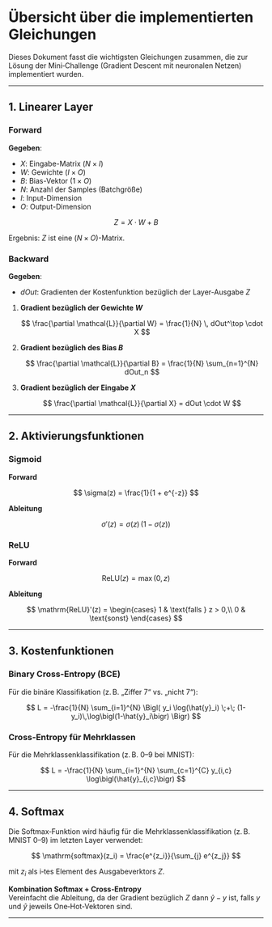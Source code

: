 # Übersicht über die implementierten Gleichungen

Dieses Dokument fasst die wichtigsten Gleichungen zusammen, die zur Lösung der Mini‐Challenge (Gradient Descent mit neuronalen Netzen) implementiert wurden.

---

## 1. **Linearer Layer**

### Forward

**Gegeben**:  
- $X$: Eingabe-Matrix $(N \times I)$ 
- $W$: Gewichte $(I \times O)$ 
- $B$: Bias-Vektor $(1 \times O)$  
- $N$: Anzahl der Samples (Batchgröße)  
- $I$: Input-Dimension  
- $O$: Output-Dimension  

$$
Z = X \cdot W + B
$$

Ergebnis: $Z$ ist eine $(N \times O)$-Matrix.

### Backward

**Gegeben**:  
- $dOut$: Gradienten der Kostenfunktion bezüglich der Layer-Ausgabe $Z$

1. **Gradient bezüglich der Gewichte $W$**  

   $$
   \frac{\partial \mathcal{L}}{\partial W} = \frac{1}{N} \, dOut^\top \cdot X
   $$


2. **Gradient bezüglich des Bias $B$**  
   
   $$
   \frac{\partial \mathcal{L}}{\partial B} 
   = \frac{1}{N} \sum_{n=1}^{N} dOut_n
   $$


3. **Gradient bezüglich der Eingabe $X$**  
   
   $$
   \frac{\partial \mathcal{L}}{\partial X} 
   = dOut \cdot W
   $$


---

## 2. **Aktivierungsfunktionen**

### Sigmoid

**Forward**  

$$
\sigma(z) = \frac{1}{1 + e^{-z}}
$$

**Ableitung**  

$$
\sigma'(z) = \sigma(z)\,\bigl(1 - \sigma(z)\bigr)
$$

### ReLU

**Forward**  

$$
\mathrm{ReLU}(z) = \max(0, z)
$$

**Ableitung**  

$$
\mathrm{ReLU}'(z) = 
\begin{cases}
1 & \text{falls } z > 0,\\
0 & \text{sonst}
\end{cases}
$$

---

## 3. **Kostenfunktionen**

### Binary Cross‐Entropy (BCE)

Für die binäre Klassifikation (z. B. „Ziffer 7“ vs. „nicht 7“):

$$
L = -\frac{1}{N} \sum_{i=1}^{N} 
\Bigl(
  y_i \log(\hat{y}_i) \;+\; (1-y_i)\,\log\bigl(1-\hat{y}_i\bigr)
\Bigr)
$$

### Cross‐Entropy für Mehrklassen

Für die Mehrklassenklassifikation (z. B. 0–9 bei MNIST):

$$
L = -\frac{1}{N} \sum_{i=1}^{N} 
\sum_{c=1}^{C} y_{i,c} \log\bigl(\hat{y}_{i,c}\bigr)
$$

---

## 4. **Softmax**

Die Softmax‐Funktion wird häufig für die Mehrklassenklassifikation (z. B. MNIST 0–9) im letzten Layer verwendet:

$$
\mathrm{softmax}(z_i) 
= \frac{e^{z_i}}{\sum_{j} e^{z_j}}
$$

mit $z_i$ als i‐tes Element des Ausgabeverktors $Z$.  

**Kombination Softmax + Cross‐Entropy**  
Vereinfacht die Ableitung, da der Gradient bezüglich $Z$ dann $\hat{y} - y$ ist, falls $y$ und $\hat{y}$ jeweils One‐Hot‐Vektoren sind.

---